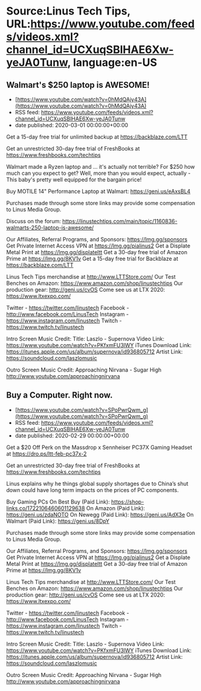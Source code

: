 # Source:Linus Tech Tips, URL:https://www.youtube.com/feeds/videos.xml?channel_id=UCXuqSBlHAE6Xw-yeJA0Tunw, language:en-US

## Walmart's $250 laptop is AWESOME!
 - [https://www.youtube.com/watch?v=0hMdQAjy43A](https://www.youtube.com/watch?v=0hMdQAjy43A)
 - RSS feed: https://www.youtube.com/feeds/videos.xml?channel_id=UCXuqSBlHAE6Xw-yeJA0Tunw
 - date published: 2020-03-01 00:00:00+00:00

Get a 15-day free trial for unlimited backup at https://backblaze.com/LTT

Get an unrestricted 30-day free trial of FreshBooks at https://www.freshbooks.com/techtips

Walmart made a Ryzen laptop and … it's actually not terrible? For $250 how much can you expect to get? Well, more than you would expect, actually - This baby's pretty well equipped for the bargain price! 

Buy MOTILE 14" Performance Laptop at Walmart: https://geni.us/eAxsBL4

Purchases made through some store links may provide some compensation to Linus Media Group.

Discuss on the forum: https://linustechtips.com/main/topic/1160836-walmarts-250-laptop-is-awesome/

Our Affiliates, Referral Programs, and Sponsors: https://lmg.gg/sponsors
Get Private Internet Access VPN at https://lmg.gg/pialinus2
Get a Displate Metal Print at https://lmg.gg/displateltt
Get a 30-day free trial of Amazon Prime at https://lmg.gg/8KV1v
Get a 15-day free trial for Backblaze at https://backblaze.com/LTT

Linus Tech Tips merchandise at http://www.LTTStore.com/ 
Our Test Benches on Amazon: https://www.amazon.com/shop/linustechtips 
Our production gear: http://geni.us/cvOS
Come see us at LTX 2020: https://www.ltxexpo.com/

Twitter - https://twitter.com/linustech
Facebook - http://www.facebook.com/LinusTech
Instagram - https://www.instagram.com/linustech
Twitch - https://www.twitch.tv/linustech 

Intro Screen Music Credit:
Title: Laszlo - Supernova
Video Link: https://www.youtube.com/watch?v=PKfxmFU3lWY
iTunes Download Link: https://itunes.apple.com/us/album/supernova/id936805712
Artist Link: https://soundcloud.com/laszlomusic

Outro Screen Music Credit: Approaching Nirvana - Sugar High http://www.youtube.com/approachingnirvana

## Buy a Computer. Right now.
 - [https://www.youtube.com/watch?v=SPoPwrQwm_g](https://www.youtube.com/watch?v=SPoPwrQwm_g)
 - RSS feed: https://www.youtube.com/feeds/videos.xml?channel_id=UCXuqSBlHAE6Xw-yeJA0Tunw
 - date published: 2020-02-29 00:00:00+00:00

Get a $20 Off Perk on the Massdrop x Sennheiser PC37X Gaming Headset at https://dro.ps/ltt-feb-pc37x-2

Get an unrestricted 30-day free trial of FreshBooks at https://www.freshbooks.com/techtips

Linus explains why he things global supply shortages due to China’s shut down could have long term impacts on the prices of PC components. 

Buy Gaming PCs
On Best Buy (Paid Link): https://shop-links.co/1722106460601129638
On Amazon (Paid Link): https://geni.us/zdaNOTO
On Newegg (Paid Link): https://geni.us/AdX3e
On Walmart (Paid Link): https://geni.us/8DpY

Purchases made through some store links may provide some compensation to Linus Media Group.

Our Affiliates, Referral Programs, and Sponsors: https://lmg.gg/sponsors
Get Private Internet Access VPN at https://lmg.gg/pialinus2
Get a Displate Metal Print at https://lmg.gg/displateltt
Get a 30-day free trial of Amazon Prime at https://lmg.gg/8KV1v

Linus Tech Tips merchandise at http://www.LTTStore.com/ 
Our Test Benches on Amazon: https://www.amazon.com/shop/linustechtips 
Our production gear: http://geni.us/cvOS
Come see us at LTX 2020: https://www.ltxexpo.com/

Twitter - https://twitter.com/linustech
Facebook - http://www.facebook.com/LinusTech
Instagram - https://www.instagram.com/linustech
Twitch - https://www.twitch.tv/linustech 

Intro Screen Music Credit:
Title: Laszlo - Supernova
Video Link: https://www.youtube.com/watch?v=PKfxmFU3lWY
iTunes Download Link: https://itunes.apple.com/us/album/supernova/id936805712
Artist Link: https://soundcloud.com/laszlomusic

Outro Screen Music Credit: Approaching Nirvana - Sugar High http://www.youtube.com/approachingnirvana

